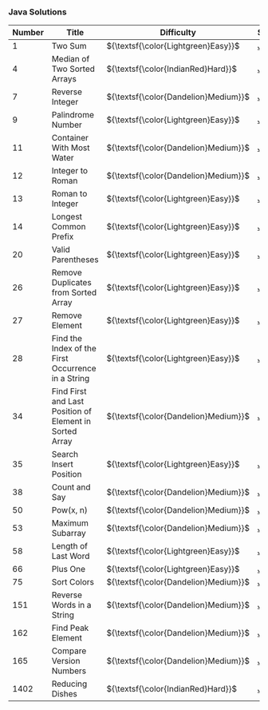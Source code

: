 ### Java Solutions

| Number  | Title                                                        | Difficulty                            | Solution                                                                                                                                                        |
|---------|--------------------------------------------------------------|---------------------------------------|-----------------------------------------------------------------------------------------------------------------------------------------------------------------|
| 1       | Two Sum                                                      | ${\textsf{\color{Lightgreen}Easy}}$   | [Java](https://github.com/LucasGPrudente/leetcode-exercises/blob/main/algorithm/0001-two-sum/Solution.java)                                                     |
| 4       | Median of Two Sorted Arrays                                  | ${\textsf{\color{IndianRed}Hard}}$    | [Java](https://github.com/LucasGPrudente/leetcode-exercises/blob/main/algorithm/0004-median-of-two-sorted-arrays/Solution.java)                                 |
| 7       | Reverse Integer                                              | ${\textsf{\color{Dandelion}Medium}}$  | [Java](https://github.com/LucasGPrudente/leetcode-exercises/blob/main/algorithm/0007-reverse-integer/Solution.java)                                             |
| 9       | Palindrome Number                                            | ${\textsf{\color{Lightgreen}Easy}}$   | [Java](https://github.com/LucasGPrudente/leetcode-exercises/blob/main/algorithm/0009-palindrome-number/Solution.java)                                           |
| 11      | Container With Most Water                                    | ${\textsf{\color{Dandelion}Medium}}$  | [Java](https://github.com/LucasGPrudente/leetcode-exercises/blob/main/algorithm/0011-container-with-most-water/Solution.java)                                   |
| 12      | Integer to Roman                                             | ${\textsf{\color{Dandelion}Medium}}$  | [Java](https://github.com/LucasGPrudente/leetcode-exercises/blob/main/algorithm/0012-integer-to-roman/Solution.java)                                            |
| 13      | Roman to Integer                                             | ${\textsf{\color{Lightgreen}Easy}}$   | [Java](https://github.com/LucasGPrudente/leetcode-exercises/blob/main/algorithm/0013-roman-to-integer/Solution.java)                                            |
| 14      | Longest Common Prefix                                        | ${\textsf{\color{Lightgreen}Easy}}$   | [Java](https://github.com/LucasGPrudente/leetcode-exercises/blob/main/algorithm/0014-longest-common-prefix/Solution.java)                                       |
| 20      | Valid Parentheses                                            | ${\textsf{\color{Lightgreen}Easy}}$   | [Java](https://github.com/LucasGPrudente/leetcode-exercises/blob/main/algorithm/0020-valid-parentheses/Solution.java)                                           |
| 26      | Remove Duplicates from Sorted Array                          | ${\textsf{\color{Lightgreen}Easy}}$   | [Java](https://github.com/LucasGPrudente/leetcode-exercises/blob/main/algorithm/0026-remove-duplicates-from-sorted-array/Solution.java)                         |
| 27      | Remove Element                                               | ${\textsf{\color{Lightgreen}Easy}}$   | [Java](https://github.com/LucasGPrudente/leetcode-exercises/blob/main/algorithm/0027-remove-element/Solution.java)                                              |
| 28      | Find the Index of the First Occurrence in a String           | ${\textsf{\color{Lightgreen}Easy}}$   | [Java](https://github.com/LucasGPrudente/leetcode-exercises/blob/main/algorithm/0028-find-the-index-of-the-first-occurrence-in-a-string/Solution.java)          |
| 34      | Find First and Last Position of Element in Sorted Array      | ${\textsf{\color{Dandelion}Medium}}$  | [Java](https://github.com/LucasGPrudente/leetcode-exercises/blob/main/algorithm/0034-find-first-and-last-position-of-element-in-sorted-array/Solution.java)     |
| 35      | Search Insert Position                                       | ${\textsf{\color{Lightgreen}Easy}}$   | [Java](https://github.com/LucasGPrudente/leetcode-exercises/blob/main/algorithm/0035-search-insert-position/Solution.java)                                      |
| 38      | Count and Say                                                | ${\textsf{\color{Dandelion}Medium}}$  | [Java](https://github.com/LucasGPrudente/leetcode-exercises/blob/main/algorithm/0038-count-and-say/Solution.java)                                               |
| 50      | Pow(x, n)                                                    | ${\textsf{\color{Dandelion}Medium}}$  | [Java](https://github.com/LucasGPrudente/leetcode-exercises/blob/main/algorithm/0050-powx-n/Solution.java)                                                      |
| 53      | Maximum Subarray                                             | ${\textsf{\color{Dandelion}Medium}}$  | [Java](https://github.com/LucasGPrudente/leetcode-exercises/blob/main/algorithm/0053-maximum-subarray/Solution.java)                                            |
| 58      | Length of Last Word                                          | ${\textsf{\color{Lightgreen}Easy}}$   | [Java](https://github.com/LucasGPrudente/leetcode-exercises/blob/main/algorithm/0058-length-of-last-word/Solution.java)                                         |
| 66      | Plus One                                                     | ${\textsf{\color{Lightgreen}Easy}}$   | [Java](https://github.com/LucasGPrudente/leetcode-exercises/blob/main/algorithm/0066-plus-one/Solution.java)                                                    |
| 75      | Sort Colors                                                  | ${\textsf{\color{Dandelion}Medium}}$  | [Java](https://github.com/LucasGPrudente/leetcode-exercises/blob/main/algorithm/0075-sort-colors/Solution.java)                                                 |
| 151     | Reverse Words in a String                                    | ${\textsf{\color{Dandelion}Medium}}$  | [Java](https://github.com/LucasGPrudente/leetcode-exercises/blob/main/algorithm/0151-reverse-words-in-a-string/Solution.java)                                   |
| 162     | Find Peak Element                                            | ${\textsf{\color{Dandelion}Medium}}$  | [Java](https://github.com/LucasGPrudente/leetcode-exercises/blob/main/algorithm/0162-find-peak-element/Solution.java)                                           |
| 165     | Compare Version Numbers                                      | ${\textsf{\color{Dandelion}Medium}}$  | [Java](https://github.com/LucasGPrudente/leetcode-exercises/blob/main/algorithm/0165-compare-version-numbers/Solution.java)                                     |
| 1402    | Reducing Dishes                                              | ${\textsf{\color{IndianRed}Hard}}$    | [Java](https://github.com/LucasGPrudente/leetcode-exercises/blob/main/algorithm/1402-reducing-dishes/Solution.java)                                             |